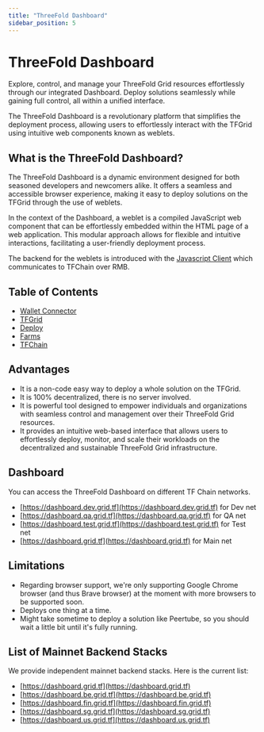 ```yaml
---
title: "ThreeFold Dashboard"
sidebar_position: 5
---
```


<h1> ThreeFold Dashboard </h1>

Explore, control, and manage your ThreeFold Grid resources effortlessly through our integrated Dashboard. Deploy solutions seamlessly while gaining full control, all within a unified interface.

The ThreeFold Dashboard is a revolutionary platform that simplifies the deployment process, allowing users to effortlessly interact with the TFGrid using intuitive web components known as weblets. 

## What is the ThreeFold Dashboard?

The ThreeFold Dashboard is a dynamic environment designed for both seasoned developers and newcomers alike. It offers a seamless and accessible browser experience, making it easy to deploy solutions on the TFGrid through the use of weblets. 

In the context of the Dashboard, a weblet is a compiled JavaScript web component that can be effortlessly embedded within the HTML page of a web application. This modular approach allows for flexible and intuitive interactions, facilitating a user-friendly deployment process.

The backend for the weblets is introduced with the [Javascript Client](../developers/javascript/grid3_javascript_readme.md) which communicates to TFChain over RMB.

<h2> Table of Contents </h2>

- [Wallet Connector](./wallet_connector.md)
- [TFGrid](./tfgrid/tfgrid.md)
- [Deploy](./deploy/deploy.md)
- [Farms](./farms/farms.md)
- [TFChain](./tfchain/tfchain.md)

## Advantages

- It is a non-code easy way to deploy a whole solution on the TFGrid.
- It is 100% decentralized, there is no server involved.
- It is powerful tool designed to empower individuals and organizations with seamless control and management over their ThreeFold Grid resources.
- It provides an intuitive web-based interface that allows users to effortlessly deploy, monitor, and scale their workloads on the decentralized and sustainable ThreeFold Grid infrastructure.

## Dashboard

You can access the ThreeFold Dashboard on different TF Chain networks.

- [https://dashboard.dev.grid.tf](https://dashboard.dev.grid.tf) for Dev net
- [https://dashboard.qa.grid.tf](https://dashboard.qa.grid.tf) for QA net
- [https://dashboard.test.grid.tf](https://dashboard.test.grid.tf) for Test net
- [https://dashboard.grid.tf](https://dashboard.grid.tf) for Main net

## Limitations

- Regarding browser support, we're only supporting Google Chrome browser (and thus Brave browser) at the moment with more browsers to be supported soon.
- Deploys one thing at a time.
- Might take sometime to deploy a solution like Peertube, so you should wait a little bit until it's fully running.

## List of Mainnet Backend Stacks

We provide independent mainnet backend stacks. Here is the current list:

- [https://dashboard.grid.tf](https://dashboard.grid.tf)
- [https://dashboard.be.grid.tf](https://dashboard.be.grid.tf)
- [https://dashboard.fin.grid.tf](https://dashboard.fin.grid.tf)
- [https://dashboard.sg.grid.tf](https://dashboard.sg.grid.tf)
- [https://dashboard.us.grid.tf](https://dashboard.us.grid.tf)